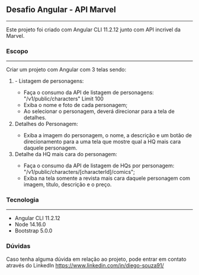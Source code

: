  <h2>Desafio Angular - API Marvel </h2>
  <hr>
   <p> Este projeto foi criado com Angular CLI 11.2.12 junto com API incrivel da Marvel. </p>
   <h3>Escopo </h3>
    <hr>
    <p>Criar um projeto com Angular com 3 telas sendo: </p>
    <ol>
        <li> - Listagem de personagens:</li>
        <ul>
           <li>Faça o consumo da API de listagem de personagens: "/v1/public/characters" Limit 100</li>
            <li>Exiba o nome e foto de cada personagem;</li>
            <li>Ao selecionar o personagem, deverá direcionar para a tela de detalhes.</li>
        </ul>
        <li> Detalhes do Personagem:</li>
        <ul>
            <li>Exiba a imagem do personagem, o nome, a descrição e um botão de direcionamento para a uma tela que mostre qual a HQ mais cara daquele personagem.</li>       
        </ul>
        <li>Detalhe da HQ mais cara do personagem:</li>        
              <ul>
                  <li>Faça o consumo da API de listagem de HQs por personagem: "/v1/public/characters/[characterId]/comics";</li>
                   <li>Exiba na tela somente a revista mais cara daquele personagem com imagem, título, descrição e o preço.</li>
              </ul>
          </ol><h3>Tecnologia </h3>
    <hr>
    <ul>
        <li>Angular CLI 11.2.12</li>
        <li>Node 14.16.0</li>
        <li>Bootstrap 5.0.0</li>
    </ul>    
      <h3>Dúvidas </h3>
        <p>Caso tenha alguma dúvida em relação ao projeto, pode entrar em contato através do LinkedIn <a href="https://www.linkedin.com/in/diego-souza91/" target="_blank"> https://www.linkedin.com/in/diego-souza91/</a> </p>

 
    
